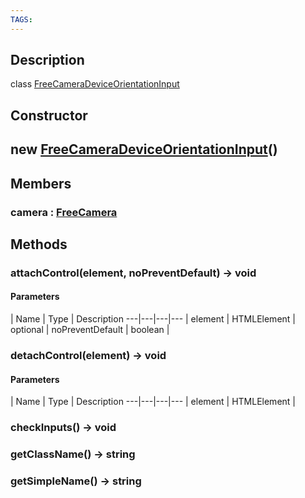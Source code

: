 ```yaml
---
TAGS:
---
```

## Description

class [FreeCameraDeviceOrientationInput](/classes/3.1/FreeCameraDeviceOrientationInput)



## Constructor

## new [FreeCameraDeviceOrientationInput](/classes/3.1/FreeCameraDeviceOrientationInput)()


## Members

### camera : [FreeCamera](/classes/3.1/FreeCamera)


## Methods

### attachControl(element, noPreventDefault) &rarr; void



#### Parameters
 | Name | Type | Description
---|---|---|---
 | element | HTMLElement | 
optional | noPreventDefault | boolean | 
### detachControl(element) &rarr; void



#### Parameters
 | Name | Type | Description
---|---|---|---
 | element | HTMLElement | 

### checkInputs() &rarr; void


### getClassName() &rarr; string


### getSimpleName() &rarr; string


